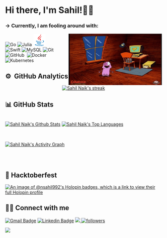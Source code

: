 # Hi there, I'm Sahil!👋🏻

### → Currently, I am fooling around with:
<img alt="Courage" src="courage.gif" align="right" width = "300" height = "165"/>


![Go](https://img.shields.io/badge/go-%2300ADD8.svg?style=for-the-badge&logo=go&logoColor=white)
![Julia](https://img.shields.io/badge/-Julia-9558B2?style=for-the-badge&logo=julia&logoColor=white)
<a href="https://www.java.com" target="_blank" rel="noreferrer"> <img src="https://raw.githubusercontent.com/devicons/devicon/master/icons/java/java-original.svg" alt="java" width="40" height="40"/> </a>  
![Swift](https://img.shields.io/badge/swift-F54A2A?style=for-the-badge&logo=swift&logoColor=white)
![MySQL](https://img.shields.io/badge/-MySQL-black?style=flat-square&logo=mysql)
![Git](https://img.shields.io/badge/-Git-black?style=flat-square&logo=git)
![GitHub](https://img.shields.io/badge/-GitHub-05122A?style=flat&logo=github)&nbsp;
![Docker](https://img.shields.io/badge/-Docker-black?style=flat-square&logo=docker)                                                              
![Kubernetes](https://img.shields.io/badge/-Kubernetes-05122A?style=flat&logo=kubernetes) 



## ⚙️ &nbsp;GitHub Analytics

<p align="center">
    <a href="https://github.com/nsahil992/github-readme-streak-stats">
        <img title="🔥 Get streak stats for your profile at git.io/streak-stats" alt="Sahil Naik's streak" src="https://github-readme-streak-stats.herokuapp.com/?user=nsahil992&theme=black-ice&hide_border=true&stroke=0000&background=060A0CD0"/>
    </a>
</p>



## 📊 GitHub Stats
 <br/>
    <a href="https://github.com/nsahil992/github-readme-stats"><img alt="Sahil Naik's Github Stats" src="https://github-readme-stats.vercel.app/api?username=nsahil992&show_icons=true&count_private=true&theme=react&hide_border=true&bg_color=0D1117" /></a>
  <a href="https://github.com/nsahil992/github-readme-stats"><img alt="Sahil Naik's Top Languages" src="https://github-readme-stats.vercel.app/api/top-langs/?username=nsahil992&langs_count=8&count_private=true&layout=compact&theme=react&hide_border=true&bg_color=0D1117" /></a>
  <br/>
  


<br/>
<br/>

<a href="https://github.com/nsahil992/github-readme-activity-graph"><img alt="Sahil Naik's Activity Graph" src="https://activity-graph.herokuapp.com/graph?username=nsahil992&bg_color=0D1117&color=5BCDEC&line=5BCDEC&point=FFFFFF&hide_border=true" /></a>

<br/>
<br/>

## 🥳 Hacktoberfest
[![An image of @nsahil992's Holopin badges, which is a link to view their full Holopin profile](https://holopin.me/nsahil992)](https://holopin.io/@nsahil992)

## 🤝🏼 Connect with me
   [![Gmail Badge](https://img.shields.io/badge/-nsahil992@gmail.com-c14438?style=flat-square&logo=Gmail&logoColor=white&link=mailto:nsahil992@gmail.com)](mailto:nsahil992@gmail.com)
   [![Linkedin Badge](https://img.shields.io/badge/-nsahil992-blue?style=flat-square&logo=Linkedin&logoColor=white&link=https://www.linkedin.com/in/nsahil992/)](https://www.linkedin.com/in/nsahil992/)
   <a href="https://twitter.com/nsahil992" ><img src="https://img.shields.io/twitter/follow/nsahil992.svg?style=social" /> </a>
   <a href="https://github.com/nsahil992"><img alt="followers" title="Follow me on Github" src="https://img.shields.io/github/followers/nsahil992?color=236ad3&labelColor=1155ba&style=for-the-badge&logo=github&label=Follow" height="20px"/></a>  

![](https://komarev.com/ghpvc/?username=nsahil992&color=blueviolet)
    



<!--
**nsahil992/nsahil992** is a ✨ _special_ ✨ repository because its `README.md` (this file) appears on your GitHub profile.

Here are some ideas to get you started:

- 🔭 I’m currently working on ...
- 🌱 I’m currently learning ...
- 👯 I’m looking to collaborate on ...
- 🤔 I’m looking for help with ...
- 💬 Ask me about ...
- 📫 How to reach me: ...
- 😄 Pronouns: ...
- ⚡ Fun fact: ...
-->
